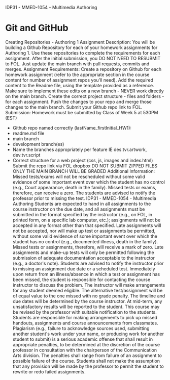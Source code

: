 IDP31 - MMED-1054 - Multimedia Authoring

# Git and GitHub

Creating Repositories - Authoring 1
Assignment Description:
You will be building a Github Repository for each of your homework assignments for
Authoring 1. Use these repositories to complete the requirements for each assignment. After
the initial submission, you DO NOT NEED TO RESUBMIT to FOL. Just update the main
branch with pull requests, commits and merges.
Assignment Requirements:
Create a repository on Github for each homework assignment (refer to the appropriate
section in the course content for number of assignment repos you’ll need).
Add the required content to the Readme file, using the template provided as a reference.
Make sure to implement these edits on a new branch - NEVER work directly on the main
branch.
Create the correct project structure - files and folders - for each assignment.
Push the changes to your repo and merge those changes to the main branch.
Submit your Github repo link to FOL.
Submission:
Homework must be submitted by Class of Week 5 at 530PM (EST)
- Github repo named correctly (lastName_firstInitial_HW1):
- readme.md file
- main branch
- development branch(es)
- Name the branches appropriately per feature IE des.tvr.artwork, dev.tvr.script
- Correct structure for a web project (css, js, images and index.html)
Submit the repo link via FOL dropbox
DO NOT SUBMIT ZIPPED FILES
ONLY THE MAIN BRANCH WILL BE GRADED
Additional Information:
Missed tests/exams will not be rescheduled without some valid evidence of some important
event over which the student has no control (e.g., Court appearance, death in the family).
Missed tests or exams, therefore, can receive a zero. The students are advised to notify the
professor prior to missing the test.
IDP31 - MMED-1054 - Multimedia Authoring
Students are expected to hand in all assignments to the course instructor on the due date,
and all assignments must be submitted in the format specified by the instructor (e.g., on
FOL, in printed form, on a specific lab computer, etc.); assignments will not be accepted in
any format other than that specified.
Late assignments will not be accepted, nor will make up test or assignments be permitted,
without some valid evidence of some important event over which the student has no control
(e.g., documented illness, death in the family). Missed tests or assignments, therefore, will
receive a mark of zero. Late assignments and make-up tests will only be permitted following
the submission of adequate documentation acceptable to the instructor (e.g., a doctor's
note). Students are advised to notify the instructor prior to missing an assignment due date
or a scheduled test.
Immediately upon return from an illness/absence in which a test or assignment has been
missed, the student is responsible for contacting the course instructor to discuss the
problem. The instructor will make arrangements for any student deemed eligible. The
alternative test/assignment will be of equal value to the one missed with no grade penalty.
The timeline and due dates will be determined by the course instructor.
At mid-term, any unsatisfactory results will be reported to the student.
This course may be revised by the professor with suitable notification to the students.
Students are responsible for making arrangements to pick up missed handouts, assignments
and course announcements from classmates.
Plagiarism (e.g., failure to acknowledge sources used, submitting another student's work
under your name, or producing work for another student to submit) is a serious academic
offense that shall result in appropriate penalties, to be determined at the discretion of the
course professor in consultation with the chairperson of the Communication Arts division.
The penalties shall range from failure of an assignment to possible failure of the course.
Students shall not make the assumption that any provision will be made by the professor to
permit the student to rewrite or redo failed assignments.
